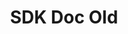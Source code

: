 ---
title: SDK Doc Old
excerpt: ''
deprecated: false
hidden: true
metadata:
  title: ''
  description: ''
  robots: index
next:
  description: ''
---